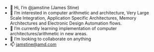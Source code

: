 - 👋 Hi, I’m @jamstine (James Stine)
- 👀 I’m interested in computer arithmetic and architecture, Very Large Scale Integration, Application Specific Architectures, Memory Architectures and Electronic Design Automation flows.
- 🌱 I’m currently learning implementation of computer architectures/arithmetic in new areas.
- 💞️ I’m looking to collaborate on anything
- 📫 jamstine@amd.com

<!---
jamstine/jamstine is a ✨ special ✨ repository because its `README.md` (this file) appears on your GitHub profile.
You can click the Preview link to take a look at your changes.
--->
